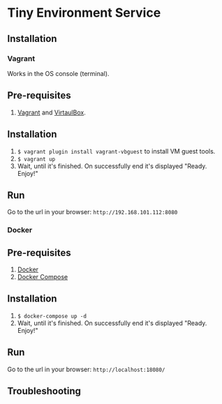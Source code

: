 Tiny Environment Service
========================



Installation
------------

### Vagrant

Works in the OS console (terminal).

Pre-requisites
---------------
1. [Vagrant](https://www.vagrantup.com/downloads.html) and [VirtaulBox](https://www.virtualbox.org/wiki/Downloads).


Installation
-------------
1. `$ vagrant plugin install vagrant-vbguest` to install VM guest tools.
1. `$ vagrant up`
1. Wait, until it's finished. On successfully end it's displayed "Ready. Enjoy!"

Run
----
Go to the url in your browser: `http://192.168.101.112:8080`


### Docker

Pre-requisites
---------------
1. [Docker](https://docs.docker.com/install/)
1. [Docker Compose](https://docs.docker.com/compose/install/)


Installation
-------------
1. `$ docker-compose up -d`
1. Wait, until it's finished. On successfully end it's displayed "Ready. Enjoy!"


Run
----
Go to the url in your browser: `http://localhost:18080/`


Troubleshooting
----------------
